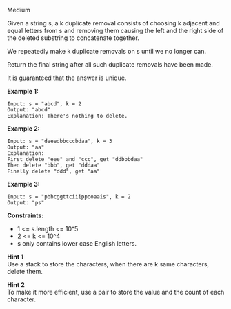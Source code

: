 Medium

Given a string s, a k duplicate removal consists of choosing k adjacent and equal letters from s and removing them causing the left and the right side of the deleted substring to concatenate together.

We repeatedly make k duplicate removals on s until we no longer can.

Return the final string after all such duplicate removals have been made.

It is guaranteed that the answer is unique.

 

**Example 1:**
```
Input: s = "abcd", k = 2
Output: "abcd"
Explanation: There's nothing to delete.
```
**Example 2:**
```
Input: s = "deeedbbcccbdaa", k = 3
Output: "aa"
Explanation: 
First delete "eee" and "ccc", get "ddbbbdaa"
Then delete "bbb", get "dddaa"
Finally delete "ddd", get "aa"
```
**Example 3:**
```
Input: s = "pbbcggttciiippooaais", k = 2
Output: "ps"
``` 

**Constraints:**

- 1 <= s.length <= 10^5
- 2 <= k <= 10^4
- s only contains lower case English letters.

**Hint 1**  
Use a stack to store the characters, when there are k same characters, delete them.

**Hint 2**  
To make it more efficient, use a pair to store the value and the count of each character.
